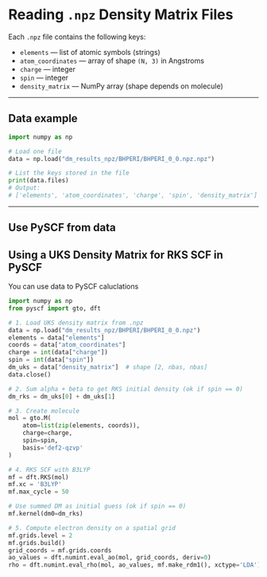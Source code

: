 # Reading `.npz` Density Matrix Files

Each `.npz` file contains the following keys:

- `elements` — list of atomic symbols (strings)
- `atom_coordinates` — array of shape `(N, 3)` in Angstroms
- `charge` — integer
- `spin` — integer
- `density_matrix` — NumPy array (shape depends on molecule)

---

## Data example

```python
import numpy as np

# Load one file
data = np.load("dm_results_npz/BHPERI/BHPERI_0_0.npz.npz")

# List the keys stored in the file
print(data.files)
# Output:
# ['elements', 'atom_coordinates', 'charge', 'spin', 'density_matrix']
```
---

## Use PySCF from data

## Using a UKS Density Matrix for RKS SCF in PySCF

You can use data to PySCF caluclations

```python
import numpy as np
from pyscf import gto, dft

# 1. Load UKS density matrix from .npz
data = np.load("dm_results_npz/BHPERI/BHPERI_0_0.npz")
elements = data["elements"]
coords = data["atom_coordinates"]
charge = int(data["charge"])
spin = int(data["spin"])
dm_uks = data["density_matrix"]  # shape [2, nbas, nbas]
data.close()

# 2. Sum alpha + beta to get RKS initial density (ok if spin == 0)
dm_rks = dm_uks[0] + dm_uks[1]

# 3. Create molecule
mol = gto.M(
    atom=list(zip(elements, coords)),
    charge=charge,
    spin=spin,
    basis='def2-qzvp'
)

# 4. RKS SCF with B3LYP
mf = dft.RKS(mol)
mf.xc = 'B3LYP'
mf.max_cycle = 50

# Use summed DM as initial guess (ok if spin == 0)
mf.kernel(dm0=dm_rks)

# 5. Compute electron density on a spatial grid
mf.grids.level = 2
mf.grids.build()
grid_coords = mf.grids.coords
ao_values = dft.numint.eval_ao(mol, grid_coords, deriv=0)
rho = dft.numint.eval_rho(mol, ao_values, mf.make_rdm1(), xctype='LDA')

